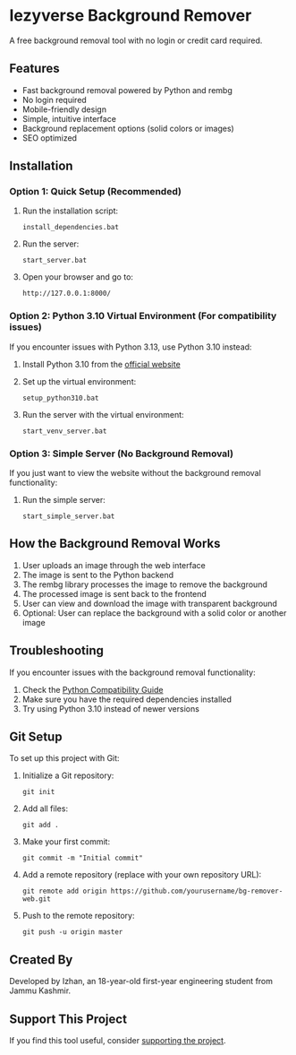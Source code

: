 # Iezyverse Background Remover

A free background removal tool with no login or credit card required.

## Features

- Fast background removal powered by Python and rembg
- No login required
- Mobile-friendly design
- Simple, intuitive interface
- Background replacement options (solid colors or images)
- SEO optimized

## Installation

### Option 1: Quick Setup (Recommended)

1. Run the installation script:
   ```
   install_dependencies.bat
   ```

2. Run the server:
   ```
   start_server.bat
   ```

3. Open your browser and go to:
   ```
   http://127.0.0.1:8000/
   ```

### Option 2: Python 3.10 Virtual Environment (For compatibility issues)

If you encounter issues with Python 3.13, use Python 3.10 instead:

1. Install Python 3.10 from the [official website](https://www.python.org/downloads/release/python-31011/)

2. Set up the virtual environment:
   ```
   setup_python310.bat
   ```

3. Run the server with the virtual environment:
   ```
   start_venv_server.bat
   ```

### Option 3: Simple Server (No Background Removal)

If you just want to view the website without the background removal functionality:

1. Run the simple server:
   ```
   start_simple_server.bat
   ```

## How the Background Removal Works

1. User uploads an image through the web interface
2. The image is sent to the Python backend
3. The rembg library processes the image to remove the background
4. The processed image is sent back to the frontend
5. User can view and download the image with transparent background
6. Optional: User can replace the background with a solid color or another image

## Troubleshooting

If you encounter issues with the background removal functionality:

1. Check the [Python Compatibility Guide](PYTHON_COMPATIBILITY.md)
2. Make sure you have the required dependencies installed
3. Try using Python 3.10 instead of newer versions

## Git Setup

To set up this project with Git:

1. Initialize a Git repository:
   ```
   git init
   ```

2. Add all files:
   ```
   git add .
   ```

3. Make your first commit:
   ```
   git commit -m "Initial commit"
   ```

4. Add a remote repository (replace with your own repository URL):
   ```
   git remote add origin https://github.com/yourusername/bg-remover-web.git
   ```

5. Push to the remote repository:
   ```
   git push -u origin master
   ```

## Created By

Developed by Izhan, an 18-year-old first-year engineering student from Jammu Kashmir.

## Support This Project

If you find this tool useful, consider [supporting the project](https://buymeacoffee.com/iezyverse). 